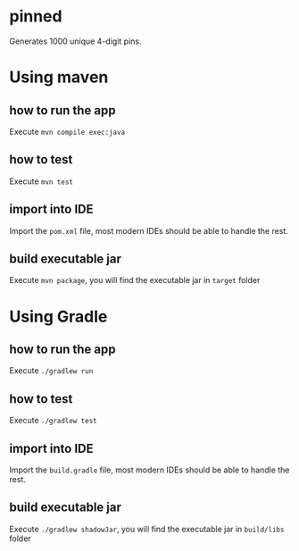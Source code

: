 pinned
======
Generates 1000 unique 4-digit pins.

# Using maven

## how to run the app

Execute `mvn compile exec:java`

## how to test

Execute `mvn test`

## import into IDE

Import the `pom.xml` file, most modern IDEs should be able to handle the rest.

## build executable jar

Execute `mvn package`, you will find the executable jar in `target` folder

# Using Gradle

## how to run the app

Execute `./gradlew run`

## how to test

Execute `./gradlew test`

## import into IDE

Import the `build.gradle` file, most modern IDEs should be able to handle the rest.

## build executable jar

Execute `./gradlew shadowJar`, you will find the executable jar in `build/libs` folder
